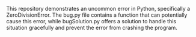 This repository demonstrates an uncommon error in Python, specifically a ZeroDivisionError. The bug.py file contains a function that can potentially cause this error, while bugSolution.py offers a solution to handle this situation gracefully and prevent the error from crashing the program.